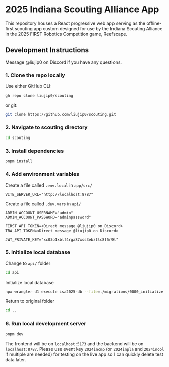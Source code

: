 # 2025 Indiana Scouting Alliance App

This repository houses a React progressive web app serving as the offline-first scouting app custom designed for use by the Indiana Scouting Alliance in the 2025 FIRST Robotics Competition game, Reefscape.

## Development Instructions

Message @liujip0 on Discord if you have any questions.

### 1. Clone the repo locally

Use either GitHub CLI:

```zsh
gh repo clone liujip0/scouting
```

or git:

```zsh
git clone https://github.com/liujip0/scouting.git
```

### 2. Navigate to scouting directory

```zsh
cd scouting
```

### 3. Install dependencies

```zsh
pnpm install
```

### 4. Add environment variables

Create a file called `.env.local` in `app/src/`

```env
VITE_SERVER_URL="http://localhost:8787"
```

Create a file called `.dev.vars` in `api/`

```env
ADMIN_ACCOUNT_USERNAME="admin"
ADMIN_ACCOUNT_PASSWORD="adminpassword"

FIRST_API_TOKEN=<Direct message @liujip0 on Discord>
TBA_API_TOKEN=<Direct message @liujip0 on Discord>

JWT_PRIVATE_KEY="xc03o1xblf4rga87xss3ebztlc8f5r9l"
```

### 5. Initialize local database

Change to `api/` folder

```zsh
cd api
```

Initialize local database

```zsh
npx wrangler d1 execute isa2025-db --file=./migrations/0000_initialize.sql
```

Return to original folder

```zsh
cd ..
```

### 6. Run local development server

```zsh
pnpm dev
```

The frontend will be on `localhost:5173` and the backend will be on `localhost:8787`. Please use event key `2024incmp` (or `2024inpla` and `2024incol` if multiple are needed) for testing on the live app so I can quickly delete test data later.
